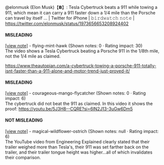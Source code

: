 @elonmusk (Elon Musk)【𝗕】: Tesla Cybertruck beats a 911 while towing a 911, which mean it can carry a 911 faster down a 1/4 mile than the Porsche can travel by itself … | Twitter for iPhone | 𝚋𝚒𝚛𝚍𝚠𝚊𝚝𝚌𝚑 𝚗𝚘𝚝𝚎 | https://twitter.com/elonmusk/status/1973656653208924402

#### MISLEADING

[[view note]](https://x.com/i/birdwatch/n/1973670891817939331) - flying-mint-hawk (Shown notes: 0 · Rating impact: 30)\
The video shows a Tesla Cybertruck beating a Porsche 911 in the 1/8th mile, not the 1/4 mile as claimed.

https://www.theautopian.com/a-cybertruck-towing-a-porsche-911-totally-isnt-faster-than-a-911-alone-and-motor-trend-just-proved-it/ 

#### MISLEADING

[[view note]](https://x.com/i/birdwatch/n/1973664981473165392) - courageous-mango-flycatcher (Shown notes: 0 · Rating impact: 6)\
The cybertruck did not beat the 911 as claimed. In this video it shows the proof:
https://youtu.be/5J3H8--CQRE?si=6lN2J13-3uGw6Dm5

#### NOT MISLEADING

[[view note]](https://x.com/i/birdwatch/n/1973691099270021263) - magical-wildflower-ostrich (Shown notes: null · Rating impact: 6)\
The YouTube video from Engineering Explained clearly stated that their trailer weighed more than Tesla's, their 911 was set farther back on the trailer, and their trailer tongue height was higher...all of which invalidates their comparison.
